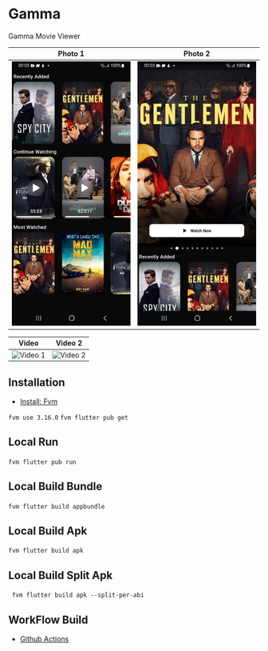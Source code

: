 # Gamma

Gamma Movie Viewer

|                                                            Photo 1                                                             |                                                              Photo 2                                                              |    
| :------------------------------------------------------------------------------------------------------------------------------: | :---------------------------------------------------------------------------------------------------------------------------------: | 
|  ![Image 1](https://github.com/XERZES27/gamma/blob/main/content/gamma-photo-1.jpg?raw=true) | ![Image 2](https://github.com/XERZES27/gamma/blob/main/content/gamma-photo-2.jpg?raw=true)

|                                                            Video                                                            |                                                           Video  2                                                          | 
| :------------------------------------------------------------------------------------------------------------------------------: | :------------------------------------------------------------------------------------------------------------------------------: |
|  ![Video 1](https://github.com/XERZES27/gamma/blob/main/content/gamma-video-3.gif?raw=true) |   ![Video 2](https://d2cujuazqdajng.cloudfront.net/z264uw%2Fpreview%2F56959350%2Fmain_large.gif?response-content-disposition=inline%3Bfilename%3D%22main_large.gif%22%3B&response-content-type=image%2Fgif&Expires=1712029383&Signature=bvski3TZ40QGwMkwX3czOSFPrujM3JHbzUI8m2ZB-1AFKuAAOTtOEH0kBiiG9Ghbemn4nH~nPusI~9Ilmrc8Bg3Qrl7-77YiehJNtc-WhvbDpPIJ9vY4jSKwRggxxno0Cc51W-ZqNcixq2w4j00Byufp0ipEwAnisOfSJLwVvURnkiaYh89gBUrWgNzRfzIEB7xL9cibyJxv2pNXMqL504UGWj6yDu4w7bcbXJFE4dyxNVnecju~Cuy9aVRKapFXTHK4BOmjBV-gI5b3QeHZC7BfGQ2peAPRi9lAC-~MWtViuWxTCZXcKZMj6~YkT4qt20cdGp2mc6JHGdwDEjOBRw__&Key-Pair-Id=APKAJT5WQLLEOADKLHBQ) |


## Installation

- [Install: Fvm](https://fvm.app/documentation/getting-started/installation)

 
``` fvm use 3.16.0 ```
``` fvm flutter pub get ```

## Local Run

``` fvm flutter pub run ```

## Local Build Bundle

``` fvm flutter build appbundle ```

## Local Build Apk

``` fvm flutter build apk ```

## Local Build Split Apk

``` fvm flutter build apk --split-per-abi```

## WorkFlow Build

- [Github Actions](https://github.com/XERZES27/gamma/actions/workflows/android-split-build.yml)


